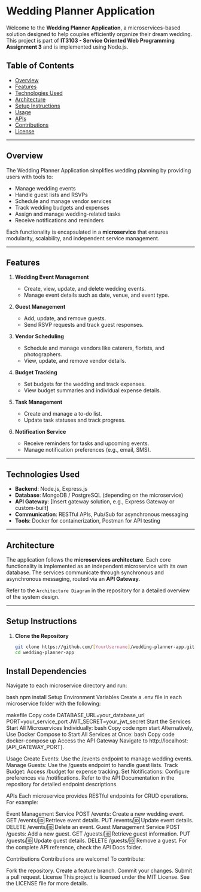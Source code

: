 # Wedding Planner Application

Welcome to the **Wedding Planner Application**, a microservices-based solution designed to help couples efficiently organize their dream wedding. This project is part of **IT3103 - Service Oriented Web Programming Assignment 3** and is implemented using Node.js.

## Table of Contents

- [Overview](#overview)
- [Features](#features)
- [Technologies Used](#technologies-used)
- [Architecture](#architecture)
- [Setup Instructions](#setup-instructions)
- [Usage](#usage)
- [APIs](#apis)
- [Contributions](#contributions)
- [License](#license)

---

## Overview

The Wedding Planner Application simplifies wedding planning by providing users with tools to:

- Manage wedding events
- Handle guest lists and RSVPs
- Schedule and manage vendor services
- Track wedding budgets and expenses
- Assign and manage wedding-related tasks
- Receive notifications and reminders

Each functionality is encapsulated in a **microservice** that ensures modularity, scalability, and independent service management.

---

## Features

1. **Wedding Event Management**

   - Create, view, update, and delete wedding events.
   - Manage event details such as date, venue, and event type.

2. **Guest Management**

   - Add, update, and remove guests.
   - Send RSVP requests and track guest responses.

3. **Vendor Scheduling**

   - Schedule and manage vendors like caterers, florists, and photographers.
   - View, update, and remove vendor details.

4. **Budget Tracking**

   - Set budgets for the wedding and track expenses.
   - View budget summaries and individual expense details.

5. **Task Management**

   - Create and manage a to-do list.
   - Update task statuses and track progress.

6. **Notification Service**
   - Receive reminders for tasks and upcoming events.
   - Manage notification preferences (e.g., email, SMS).

---

## Technologies Used

- **Backend**: Node.js, Express.js
- **Database**: MongoDB / PostgreSQL (depending on the microservice)
- **API Gateway**: [Insert gateway solution, e.g., Express Gateway or custom-built]
- **Communication**: RESTful APIs, Pub/Sub for asynchronous messaging
- **Tools**: Docker for containerization, Postman for API testing

---

## Architecture

The application follows the **microservices architecture**. Each core functionality is implemented as an independent microservice with its own database. The services communicate through synchronous and asynchronous messaging, routed via an **API Gateway**.

Refer to the `Architecture Diagram` in the repository for a detailed overview of the system design.

---

## Setup Instructions

1. **Clone the Repository**
   ```bash
   git clone https://github.com/[YourUsername]/wedding-planner-app.git
   cd wedding-planner-app
   ```



## Install Dependencies

Navigate to each microservice directory and run:

bash
npm install
Setup Environment Variables
Create a .env file in each microservice folder with the following:

makefile
Copy code
DATABASE_URL=your_database_url
PORT=your_service_port
JWT_SECRET=your_jwt_secret
Start the Services
Start All Microservices Individually:
bash
Copy code
npm start
Alternatively, Use Docker Compose to Start All Services at Once:
bash
Copy code
docker-compose up
Access the API Gateway
Navigate to http://localhost:[API_GATEWAY_PORT].

Usage
Create Events: Use the /events endpoint to manage wedding events.
Manage Guests: Use the /guests endpoint to handle guest lists.
Track Budget: Access /budget for expense tracking.
Set Notifications: Configure preferences via /notifications.
Refer to the API Documentation in the repository for detailed endpoint descriptions.

APIs
Each microservice provides RESTful endpoints for CRUD operations. For example:

Event Management Service
POST /events: Create a new wedding event.
GET /events/:id: Retrieve event details.
PUT /events/:id: Update event details.
DELETE /events/:id: Delete an event.
Guest Management Service
POST /guests: Add a new guest.
GET /guests/:id: Retrieve guest information.
PUT /guests/:id: Update guest details.
DELETE /guests/:id: Remove a guest.
For the complete API reference, check the API Docs folder.

Contributions
Contributions are welcome! To contribute:

Fork the repository.
Create a feature branch.
Commit your changes.
Submit a pull request.
License
This project is licensed under the MIT License. See the LICENSE file for more details.
